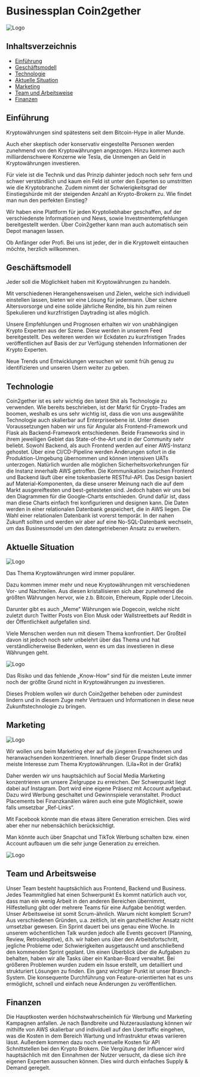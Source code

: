 # Businessplan Coin2gether

![Logo](../img/logo_schmal.png)


## Inhaltsverzeichnis

- [Einführung](#Einführung)
- [Geschäftsmodell](#Geschäftsmodell)
- [Technologie](#Technologie)
- [Aktuelle Situation](#Aktuelle&nbsp;Situation)
- [Marketing](#Marketing)
- [Team und Arbeitsweise](#Team&nbsp;und&nbsp;Arbeitsweise)
- [Finanzen](#Finanzen)



## Einführung

Kryptowährungen sind spätestens seit dem Bitcoin-Hype in aller Munde.

Auch eher skeptisch oder konservativ eingestellte Personen werden zunehmend von den Kryptowährungen angezogen. Hinzu kommen auch milliardenschwere Konzerne wie Tesla, die Unmengen an Geld in Kryptowährungen investieren.

Für viele ist die Technik und das Prinzip dahinter jedoch noch sehr fern und schwer verständlich und kaum ein Feld ist unter den Experten so umstritten wie die Kryptobranche. Zudem nimmt der Schwierigkeitsgrad der Einstiegshürde mit der steigenden Anzahl an Krypto-Brokern zu. Wie findet man nun den perfekten Einstieg?

Wir haben eine Plattform für jeden Kryptoliebhaber geschaffen, auf der verschiedenste Informationen und News, sowie Investmentempfehlungen bereitgestellt werden. Über Coin2gether kann man auch automatisch sein Depot managen lassen.

Ob Anfänger oder Profi. Bei uns ist jeder, der in die Kryptowelt eintauchen möchte, herzlich willkommen.


## Geschäftsmodell

Jeder soll die Möglichkeit haben mit Kryptowährungen zu handeln.

Mit verschiedenen Herangehensweisen und Zielen, welche sich individuell einstellen lassen, bieten wir eine Lösung für jedermann. Über sichere Altersvorsorge und eine solide jährliche Rendite, bis hin zum reinen Spekulieren und kurzfristigen Daytrading ist alles möglich.

Unsere Empfehlungen und Prognosen erhalten wir von unabhängigen Krypto Experten aus der Szene. Diese werden in unserem Feed bereitgestellt. Des weiteren werden wir Eckdaten zu kurzfristigen Trades veröffentlichen auf Basis der zur Verfügung stehenden Informationen der Krypto Experten.

Neue Trends und Entwicklungen versuchen wir somit früh genug zu identifizieren und unseren Usern weiter zu geben.


## Technologie

Coin2gether ist es sehr wichtig den latest Shit als Technologie zu verwenden. Wie bereits beschrieben, ist der Markt für Crypto-Trades am boomen, weshalb es uns sehr wichtig ist, dass die von uns ausgewählte Technologie auch skalierbar auf Enterpriseebene ist. Unter diesen Voraussetzungen haben wir uns für Angular als Frontend-Framework und Flask als Backend-Framework entschiedenen. Beide Frameworks sind in ihrem jeweiligen Gebiet das State-of-the-Art und in der Community sehr beliebt. Sowohl Backend, als auch Frontend werden auf einer AWS-Instanz gehostet. Über eine CI/CD-Pipeline werden Änderungen sofort in die Produktion-Umgebung übernommen und können intensiven UATs unterzogen. Natürlich wurden alle möglichen Sicherheitsvorkehrungen für die Instanz innerhalb AWS getroffen. Die Kommunikation zwischen Frontend und Backend läuft über eine tokenbasierte RESTful-API. Das Design basiert auf Material-Komponenten, da diese unserer Meinung nach die auf dem Markt ausgereiftesten und best-getesteten sind. Jedoch haben wir uns bei den Diagrammen für die Google-Charts entschieden. Grund dafür ist, dass man diese Charts einfach frei konfigurieren und designen kann. Die Daten werden in einer relationalen Datenbank gespeichert, die in AWS liegen. Die Wahl einer relationalen Datenbank ist vorerst temporär. In der nahen Zukunft sollten und werden wir aber auf eine No-SQL-Datenbank wechseln, um das Businessmodel um den datengetriebenen Ansatz zu erweitern.


## Aktuelle Situation

![Logo](../img/statistic_1.png)

Das Thema Kryptowährungen wird immer populärer.

Dazu kommen immer mehr und neue Kryptowährungen mit verschiedenen Vor- und Nachteilen. Aus diesen kristallisieren sich aber zunehmend die größten Währungen hervor, wie z.b. Bitcoin, Ethereum, Ripple oder Litecoin.

Darunter gibt es auch „Meme“ Währungen wie Dogecoin, welche nicht zuletzt durch Twitter Posts von Elon Musk oder Wallstreetbets auf Reddit in der Öffentlichkeit aufgefallen sind.

Viele Menschen werden nun mit diesem Thema konfrontiert. Der Großteil davon ist jedoch noch sehr unbelehrt über das Thema und hat verständlicherweise Bedenken, wenn es um das investieren in diese Währungen geht.

![Logo](../img/statistic_2.png)

Das Risiko und das fehlende „Know-How“ sind für die meisten Leute immer noch der größte Grund nicht in Kryptowährungen zu investieren.

Dieses Problem wollen wir durch Coin2gether beheben oder zumindest lindern und in diesem Zuge mehr Vertrauen und Informationen in diese neue Zukunftstechnologie zu bringen.


## Marketing

![Logo](../img/statistic_3.png)

Wir wollen uns beim Marketing eher auf die jüngeren Erwachsenen und heranwachsenden konzentrieren. Innerhalb dieser Gruppe findet sich das meiste Interesse zum Thema Kryptowährungen. (Lila+Rot in der Grafik)

Daher werden wir uns hauptsächlich auf Social Media Marketing konzentrieren um unsere Zielgruppe zu erreichen. Der Schwerpunkt liegt dabei auf Instagram. Dort wird eine eigene Präsenz mit Account aufgebaut. Dazu wird Werbung geschaltet und Gewinnspiele veranstaltet. Product Placements bei Finanzkanälen wären auch eine gute Möglichkeit, sowie falls umsetzbar „Ref-Links“.

Mit Facebook könnte man die etwas ältere Generation erreichen. Dies wird aber eher nur nebensächlich berücksichtigt.

Man könnte auch über Snapchat und TikTok Werbung schalten bzw. einen Account aufbauen um die sehr junge Generation zu erreichen.

![Logo](../img/statistic_4.png)


## Team und Arbeitsweise

Unser Team besteht hauptsächlich aus Frontend, Backend und Business. Jedes Teammitglied hat einen Schwerpunkt Es kommt natürlich auch vor, dass man ein wenig Arbeit in den anderen Bereichen übernimmt, Hilfestellung gibt oder mehrere Teams für eine Aufgabe benötigt werden. Unser Arbeitsweise ist somit Scrum-ähnlich. Warum nicht komplett Scrum? Aus verschiedenen Gründen, u.a. zeitlich, ist ein ganzheitlicher Ansatz nicht umsetzbar gewesen. Ein Sprint dauert bei uns genau eine Woche. In unserem wöchentlichen Talk wurden jedoch alle Events gecovert (Planning, Review, Retroskeptive), d.h. wir haben uns über den Arbeitsfortschritt, jegliche Probleme oder Schwierigkeiten ausgetauscht und anschließend den kommenden Sprint geplant. Um einen Überblick über die Aufgaben zu behalten, haben wir alle Tasks über ein Kanban-Board verwaltet. Bei größeren Problemen wurden zudem ein Issue erstellt, um detailliert und strukturiert Lösungen zu finden. Ein ganz wichtiger Punkt ist unser Branch-System. Die konsequente Durchführung von Feature-orientierten hat es uns ermöglicht, schnell und einfach neue Änderungen zu veröffentlichen.


## Finanzen

Die Hauptkosten werden höchstwahrscheinlich für Werbung und Marketing Kampagnen anfallen. Je nach Bandbreite und Nutzerauslastung können wir mithilfe von AWS skalierbar und individuell auf den Usertraffic eingehen, was die Kosten in dem Bereich Wartung und Infrastruktur etwas variieren lässt. Außerdem kommen dazu noch eventuelle Kosten für API Schnittstellen bei den Krypto Brokern. Die Vergütung der Influencer wird hauptsächlich mit den Einnahmen der Nutzer versucht, da diese sich ihre eigenen Experten aussuchen können. Dies wird durch einfaches Supply & Demand geregelt.
